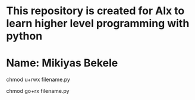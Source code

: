 # This repository is created for Alx to learn higher level programming with python
# Name: Mikiyas Bekele

chmod u+rwx filename.py

chmod go+rx filename.py
